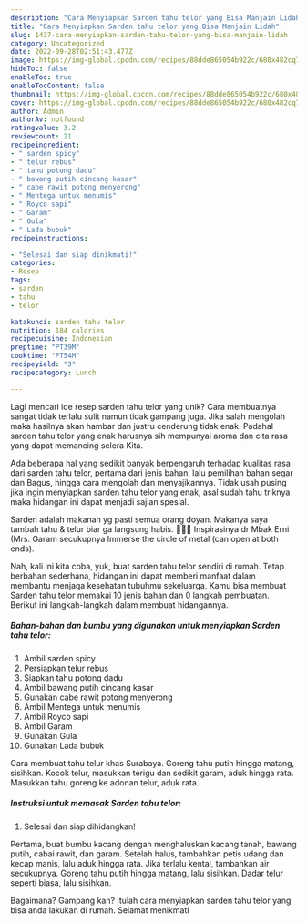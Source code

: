 ```yaml
---
description: "Cara Menyiapkan Sarden tahu telor yang Bisa Manjain Lidah"
title: "Cara Menyiapkan Sarden tahu telor yang Bisa Manjain Lidah"
slug: 1437-cara-menyiapkan-sarden-tahu-telor-yang-bisa-manjain-lidah
category: Uncategorized
date: 2022-09-28T02:51:43.477Z
image: https://img-global.cpcdn.com/recipes/88dde865054b922c/680x482cq70/sarden-tahu-telor-foto-resep-utama.jpg
hideToc: false
enableToc: true
enableTocContent: false
thumbnail: https://img-global.cpcdn.com/recipes/88dde865054b922c/680x482cq70/sarden-tahu-telor-foto-resep-utama.jpg
cover: https://img-global.cpcdn.com/recipes/88dde865054b922c/680x482cq70/sarden-tahu-telor-foto-resep-utama.jpg
author: Admin
authorAv: notfound
ratingvalue: 3.2
reviewcount: 21
recipeingredient:
- " sarden spicy"
- " telur rebus"
- " tahu potong dadu"
- " bawang putih cincang kasar"
- " cabe rawit potong menyerong"
- " Mentega untuk menumis"
- " Royco sapi"
- " Garam"
- " Gula"
- " Lada bubuk"
recipeinstructions:

- "Selesai dan siap dinikmati!"
categories:
- Resep
tags:
- sarden
- tahu
- telor

katakunci: sarden tahu telor 
nutrition: 184 calories
recipecuisine: Indonesian
preptime: "PT39M"
cooktime: "PT54M"
recipeyield: "3"
recipecategory: Lunch

---
```





Lagi mencari ide resep sarden tahu telor yang unik? Cara membuatnya sangat tidak terlalu sulit namun tidak gampang juga. Jika salah mengolah maka hasilnya akan hambar dan justru cenderung tidak enak. Padahal sarden tahu telor yang enak harusnya sih mempunyai aroma dan cita rasa yang dapat memancing selera Kita.





Ada beberapa hal yang sedikit banyak berpengaruh terhadap kualitas rasa dari sarden tahu telor, pertama dari jenis bahan, lalu pemilihan bahan segar dan Bagus, hingga cara mengolah dan menyajikannya. Tidak usah pusing jika ingin menyiapkan sarden tahu telor yang enak,      asal sudah tahu triknya maka hidangan ini dapat menjadi sajian spesial.














Sarden adalah makanan yg pasti semua orang doyan. Makanya saya tambah tahu &amp; telur biar ga langsung habis. 🤭🤭🤭 Inspirasinya dr Mbak Erni (Mrs. Garam secukupnya Immerse the circle of metal (can open at both ends).






Nah, kali ini kita coba, yuk, buat sarden tahu telor sendiri di rumah. Tetap berbahan sederhana, hidangan ini dapat memberi manfaat dalam membantu menjaga kesehatan tubuhmu sekeluarga. Kamu bisa membuat Sarden tahu telor memakai 10 jenis bahan dan 0 langkah pembuatan. Berikut ini langkah-langkah dalam membuat hidangannya.

<!--inarticleads1-->

##### Bahan-bahan dan bumbu yang digunakan untuk menyiapkan Sarden tahu telor:

1. Ambil  sarden spicy
1. Persiapkan  telur rebus
1. Siapkan  tahu potong dadu
1. Ambil  bawang putih cincang kasar
1. Gunakan  cabe rawit potong menyerong
1. Ambil  Mentega untuk menumis
1. Ambil  Royco sapi
1. Ambil  Garam
1. Gunakan  Gula
1. Gunakan  Lada bubuk


Cara membuat tahu telur khas Surabaya. Goreng tahu putih hingga matang, sisihkan. Kocok telur, masukkan terigu dan sedikit garam, aduk hingga rata. Masukkan tahu goreng ke adonan telur, aduk rata. 

<!--inarticleads2-->

##### Instruksi untuk memasak Sarden tahu telor:


1. Selesai dan siap dihidangkan!

Pertama, buat bumbu kacang dengan menghaluskan kacang tanah, bawang putih, cabai rawit, dan garam. Setelah halus, tambahkan petis udang dan kecap manis, lalu aduk hingga rata. Jika terlalu kental, tambahkan air secukupnya. Goreng tahu putih hingga matang, lalu sisihkan. Dadar telur seperti biasa, lalu sisihkan. 

Bagaimana? Gampang kan? Itulah cara menyiapkan sarden tahu telor yang bisa anda lakukan di rumah. Selamat menikmati
